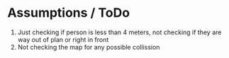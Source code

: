 # Assumptions / ToDo
1. Just checking if person is less than 4 meters, not checking if they are way out of plan or right in front
2. Not checking the map for any possible collission
